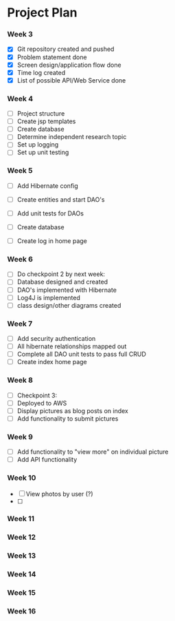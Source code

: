 # Project Plan

### Week 3
- [X] Git repository created and pushed
- [X] Problem statement done
- [X] Screen design/application flow done
- [X] Time log created
- [X] List of possible API/Web Service done

### Week 4
- [ ] Project structure
- [ ] Create jsp templates
- [ ] Create database
- [ ] Determine independent research topic
- [ ] Set up logging
- [ ] Set up unit testing

### Week 5
- [ ] Add Hibernate config
- [ ] Create entities and start DAO's
- [ ] Add unit tests for DAOs
- [ ] Create database
- [ ] Create log in home page


### Week 6
- [ ] Do checkpoint 2 by next week:
- [ ] Database designed and created
- [ ] DAO's implemented with Hibernate
- [ ] Log4J is implemented
- [ ] class design/other diagrams created

### Week 7
- [ ] Add security authentication
- [ ] All hibernate relationships mapped out
- [ ] Complete all DAO unit tests to pass full CRUD
- [ ] Create index home page

### Week 8
- [ ] Checkpoint 3:
- [ ] Deployed to AWS
- [ ] Display pictures as blog posts on index
- [ ] Add functionality to submit pictures

### Week 9
- [ ] Add functionality to "view more" on individual picture
- [ ] Add API functionality

### Week 10
- [ ] View photos by user (?)
- [ ] 
### Week 11

### Week 12

### Week 13

### Week 14

### Week 15

### Week 16


